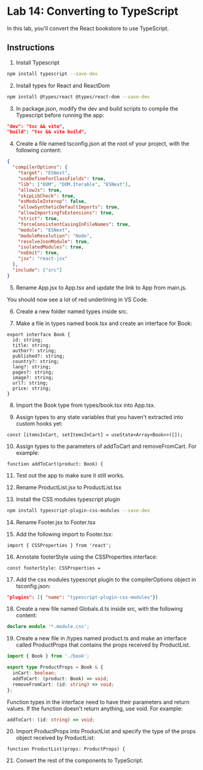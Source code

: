 # Lab 14: Converting to TypeScript

In this lab, you'll convert the React bookstore to use TypeScript.

## Instructions

1. Install Typescript

```bash
npm install typescript --save-dev
```

2. Install types for React and ReactDom

```bash
npm install @types/react @types/react-dom --save-dev
```

3. In package.json, modify the dev and build scripts to compile the Typescript before running the app:

```json
"dev": "tsc && vite",
"build": "tsc && vite build",
```

4. Create a file named tsconfig.json at the root of your project, with the following content:

```json
{
  "compilerOptions": {
    "target": "ESNext",
    "useDefineForClassFields": true,
    "lib": ["DOM", "DOM.Iterable", "ESNext"],
    "allowJs": true,
    "skipLibCheck": true,
    "esModuleInterop": false,
    "allowSyntheticDefaultImports": true,
    "allowImportingTsExtensions": true,
    "strict": true,
    "forceConsistentCasingInFileNames": true,
    "module": "ESNext",
    "moduleResolution": "Node",
    "resolveJsonModule": true,
    "isolatedModules": true,
    "noEmit": true,
    "jsx": "react-jsx"
  },
  "include": ["src"]
}
```

5. Rename App.jsx to App.tsx and update the link to App from main.js.

You should now see a lot of red underlining in VS Code.

6. Create a new folder named types inside src.

7. Make a file in types named book.tsx and create an interface for Book:

```tsx
export interface Book {
  id: string;
  title: string;
  author?: string;
  published?: string;
  country?: string;
  lang?: string;
  pages?: string;
  image?: string;
  url?: string;
  price: string;
}
```

8. Import the Book type from types/book.tsx into App.tsx.

9. Assign types to any state variables that you haven't extracted into custom hooks yet:

```tsx
const [itemsInCart, setItemsInCart] = useState<Array<Book>>([]);
```

10. Assign types to the parameters of addToCart and removeFromCart. For example:

```tsx
function addToCart(product: Book) {
```

11. Test out the app to make sure it still works.

12. Rename ProductList.jsx to ProductList.tsx

13. Install the CSS modules typescript plugin

```bash
npm install typescript-plugin-css-modules --save-dev
```

14. Rename Footer.jsx to Footer.tsx

15. Add the following import to Footer.tsx:

```tsx
import { CSSProperties } from 'react';
```

16. Annotate footerStyle using the CSSProperties interface:

```tsx
const footerStyle: CSSProperties =
```

17. Add the css modules typescript plugin to the compilerOptions object in tsconfig.json:

```json
"plugins": [{ "name": "typescript-plugin-css-modules"}]
```

18. Create a new file named Globals.d.ts inside src, with the following content:

```typescript
declare module '*.module.css';
```

19. Create a new file in /types named product.ts and make an interface called ProductProps that contains the props received by ProductList.

```typescript
import { Book } from './book';

export type ProductProps = Book & {
  inCart: boolean;
  addToCart: (product: Book) => void;
  removeFromCart: (id: string) => void;
};
```

Function types in the interface need to have their parameters and return values. If the function doesn't return anything, use void. For example:

```typescript
addToCart: (id: string) => void;
```

20. Import ProductProps into ProductList and specify the type of the props object received by ProductList:

```tsx
function ProductList(props: ProductProps) {
```

21. Convert the rest of the components to TypeScript.